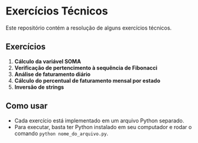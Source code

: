 # Exercícios Técnicos

Este repositório contém a resolução de alguns exercícios técnicos. 

## Exercícios

1. **Cálculo da variável SOMA**
2. **Verificação de pertencimento à sequência de Fibonacci**
3. **Análise de faturamento diário**
4. **Cálculo do percentual de faturamento mensal por estado**
5. **Inversão de strings**

## Como usar

- Cada exercício está implementado em um arquivo Python separado.
- Para executar, basta ter Python instalado em seu computador e rodar o comando `python nome_do_arquivo.py`.
